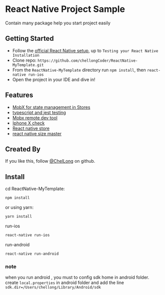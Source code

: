 React Native Project Sample
============

Contain many package help you start project easily
## Getting Started

- Follow the [official React Native setup](https://facebook.github.io/react-native/docs/getting-started.html), up to `Testing your React Native Installation`
- Clone repo: `https://github.com/chellongCoder/ReactNative-MyTemplate.git`
- From the `ReactNative-MyTemplate` directory run `npm install`, then `react-native run-ios`
- Open the project in your IDE and dive in!

## Features

- [MobX for state management in Stores](https://github.com/mobxjs/mobx-react)
- [typescript and jest testing](https://github.com/Microsoft/TypeScript-React-Native-Starter)
- [Mobx remote dev tool](https://github.com/zalmoxisus/mobx-remotedev)
- [Iphone X check](https://github.com/ptelad/react-native-iphone-x-helper)
- [React native store](https://github.com/thewei/react-native-store)
- [react native size master](https://github.com/nirsky/react-native-size-matters)

## Created By

If you like this, follow [@ChelLong](https://github.com/chellongCoder) on github.

## Install

cd ReactNative-MyTemplate:

```sh
npm install 
```
or using yarn:

```sh
yarn install
```

run-ios
```sh
react-native run-ios
```

run-android
```sh
react-native run-android
```

### note

when you run android , you must to config sdk home in android folder.
create `local.properties` in android folder and add the line `sdk.dir=/Users/chellong/Library/Android/sdk`
